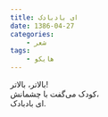 ```yaml
---
title: ای بادبادک
date: 1386-04-27
categories:
    - شعر
tags:
    - هایکو
---
```


بالاتر، بالاتر!  
کودک می‌گفت با چشمانش،  
ای بادبادک.
